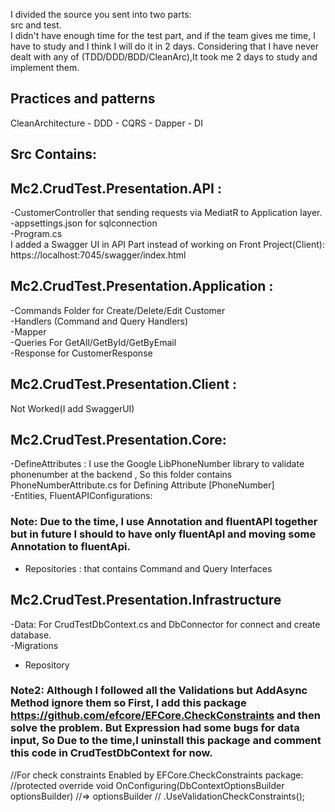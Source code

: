 I divided the source you sent into two parts: <br />
src and test. <br />
I didn't have enough time for the test part, and if the team gives me time, I have to study and I think I will do it in 2 days. Considering that I have never dealt with any of (TDD/DDD/BDD/CleanArc),It took me 2 days to study and implement them.
## Practices and patterns
CleanArchitecture - DDD - CQRS - Dapper - DI
## Src Contains:
## Mc2.CrudTest.Presentation.API : 
-CustomerController that sending requests via MediatR to Application layer. <br />
-appsettings.json for sqlconnection<br />
-Program.cs<br />
I added a Swagger UI in API Part instead of working on Front Project(Client):<br />
https://localhost:7045/swagger/index.html<br />
## Mc2.CrudTest.Presentation.Application :
-Commands Folder for Create/Delete/Edit Customer <br />
-Handlers (Command and Query Handlers)<br />
-Mapper<br />
-Queries For GetAll/GetById/GetByEmail<br />
-Response for CustomerResponse <br />
## Mc2.CrudTest.Presentation.Client : 
Not Worked(I add SwaggerUI)<br />
## Mc2.CrudTest.Presentation.Core: 
-DefineAttributes : I use the Google LibPhoneNumber library  to validate phonenumber at the backend , So this folder contains PhoneNumberAttribute.cs for Defining Attribute [PhoneNumber]<br />
-Entities, FluentAPIConfigurations: <br />
### Note: Due to the time, I use Annotation and fluentAPI together but in future I    should to have only fluentApI and moving some Annotation to fluentApi.<br />
- Repositories : that contains Command and Query Interfaces<br />
## Mc2.CrudTest.Presentation.Infrastructure
-Data: For CrudTestDbContext.cs and DbConnector for connect and create database.<br />
-Migrations<br />
- Repository<br />
### Note2: Although I followed all the Validations but AddAsync Method ignore them so First, I add this package https://github.com/efcore/EFCore.CheckConstraints and then solve the problem. But Expression had some bugs for data input, So Due to the time,I uninstall this package and comment this code in CrudTestDbContext for now. <br />
//For check constraints Enabled by EFCore.CheckConstraints package:
        //protected override void OnConfiguring(DbContextOptionsBuilder optionsBuilder)
        //=> optionsBuilder
        //    .UseValidationCheckConstraints();
